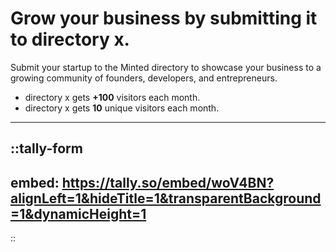 # Grow your business by submitting it to directory x.

Submit your startup to the Minted directory to showcase your business to a growing community of founders, developers, and entrepreneurs.
- directory x gets **+100** visitors each month.
- directory x gets **10** unique visitors each month.

---

::tally-form
---
embed: https://tally.so/embed/woV4BN?alignLeft=1&hideTitle=1&transparentBackground=1&dynamicHeight=1
---
::
